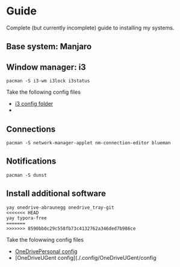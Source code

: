 # Guide

Complete (but currently incomplete) guide to installing my systems.

## Base system: Manjaro

## Window manager: i3

```
pacman -S i3-wm i3lock i3status
```

Take the following config files

- [i3 config folder](./.config/i3/)
-

## Connections

```
pacman -S network-manager-applet nm-connection-editor blueman
```

## Notifications

```
pacman -S dunst
```

## Install additional software

```
yay onedrive-abraunegg onedrive_tray-git
<<<<<<< HEAD
yay typora-free
=======
>>>>>>> 8590bb0c29c558fb73c4132762a346ded7b986ce
``` 

Take the folowwing config files

- [OneDrivePersonal config](./.config/OneDrivePersonal/config)
- [OneDriveUGent config](./.config/OneDriveUGent/config
